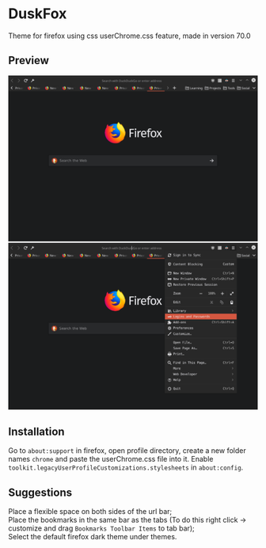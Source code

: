 # DuskFox
Theme for firefox using css userChrome.css feature, made in version 70.0

## Preview 
![](Screenshots/preview1.png)
![](Screenshots/preview2.png)

## Installation

Go to `about:support` in firefox, open profile directory, create a new folder names `chrome` and paste the userChrome.css file into it. Enable `toolkit.legacyUserProfileCustomizations.stylesheets` in `about:config`.

## Suggestions

Place a flexible space on both sides of the url bar;<br />
Place the bookmarks in the same bar as the tabs (To do this right click -> customize and drag `Bookmarks Toolbar Items` to tab bar);<br />
Select the default firefox dark theme under themes.

